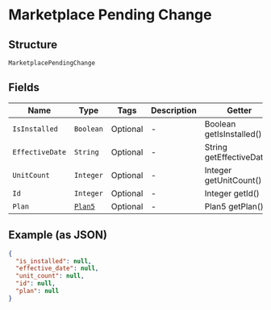 
# Marketplace Pending Change

## Structure

`MarketplacePendingChange`

## Fields

| Name | Type | Tags | Description | Getter | Setter |
|  --- | --- | --- | --- | --- | --- |
| `IsInstalled` | `Boolean` | Optional | - | Boolean getIsInstalled() | setIsInstalled(Boolean isInstalled) |
| `EffectiveDate` | `String` | Optional | - | String getEffectiveDate() | setEffectiveDate(String effectiveDate) |
| `UnitCount` | `Integer` | Optional | - | Integer getUnitCount() | setUnitCount(Integer unitCount) |
| `Id` | `Integer` | Optional | - | Integer getId() | setId(Integer id) |
| `Plan` | [`Plan5`](../../doc/models/plan-5.md) | Optional | - | Plan5 getPlan() | setPlan(Plan5 plan) |

## Example (as JSON)

```json
{
  "is_installed": null,
  "effective_date": null,
  "unit_count": null,
  "id": null,
  "plan": null
}
```

